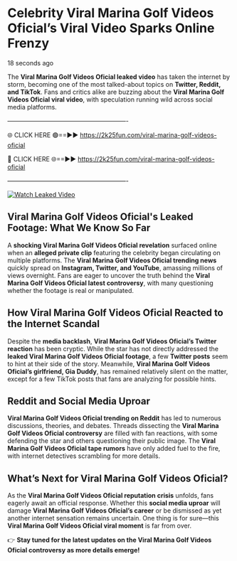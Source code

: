 # Celebrity ️Viral Marina Golf Videos Oficial’s Viral Video Sparks Online Frenzy

18 seconds ago

The **️Viral Marina Golf Videos Oficial leaked video** has taken the internet by storm, becoming one of the most talked-about topics on **Twitter, Reddit, and TikTok**. Fans and critics alike are buzzing about the **️Viral Marina Golf Videos Oficial viral video**, with speculation running wild across social media platforms.

———————————————————-

🌐 CLICK HERE 🟢==►► https://2k25fun.com/️viral-marina-golf-videos-oficial

🔴 CLICK HERE 🌐==►► https://2k25fun.com/️viral-marina-golf-videos-oficial

———————————————————-

[![Watch Leaked Video](https://miro.medium.com/v2/resize:fit:828/format:webp/1*cilzJN44JGOrTw9NJCrNHA.gif "Watch Leaked Video")](https://2k25fun.com/️viral-marina-golf-videos-oficial)

## **️Viral Marina Golf Videos Oficial's Leaked Footage: What We Know So Far**  
A **shocking ️Viral Marina Golf Videos Oficial revelation** surfaced online when an **alleged private clip** featuring the celebrity began circulating on multiple platforms. The **️Viral Marina Golf Videos Oficial trending news** quickly spread on **Instagram, Twitter, and YouTube**, amassing millions of views overnight. Fans are eager to uncover the truth behind the **️Viral Marina Golf Videos Oficial latest controversy**, with many questioning whether the footage is real or manipulated.  

## **How ️Viral Marina Golf Videos Oficial Reacted to the Internet Scandal**  
Despite the **media backlash**, **️Viral Marina Golf Videos Oficial’s Twitter reaction** has been cryptic. While the star has not directly addressed the **leaked ️Viral Marina Golf Videos Oficial footage**, a few **Twitter posts** seem to hint at their side of the story. Meanwhile, **️Viral Marina Golf Videos Oficial’s girlfriend, Gia Duddy**, has remained relatively silent on the matter, except for a few TikTok posts that fans are analyzing for possible hints.  

## **Reddit and Social Media Uproar**  
**️Viral Marina Golf Videos Oficial trending on Reddit** has led to numerous discussions, theories, and debates. Threads dissecting the **️Viral Marina Golf Videos Oficial controversy** are filled with fan reactions, with some defending the star and others questioning their public image. The **️Viral Marina Golf Videos Oficial tape rumors** have only added fuel to the fire, with internet detectives scrambling for more details.  

## **What’s Next for ️Viral Marina Golf Videos Oficial?**  
As the **️Viral Marina Golf Videos Oficial reputation crisis** unfolds, fans eagerly await an official response. Whether this **social media uproar** will damage **️Viral Marina Golf Videos Oficial’s career** or be dismissed as yet another internet sensation remains uncertain. One thing is for sure—this **️Viral Marina Golf Videos Oficial viral moment** is far from over.  

👉 **Stay tuned for the latest updates on the ️Viral Marina Golf Videos Oficial controversy as more details emerge!**  